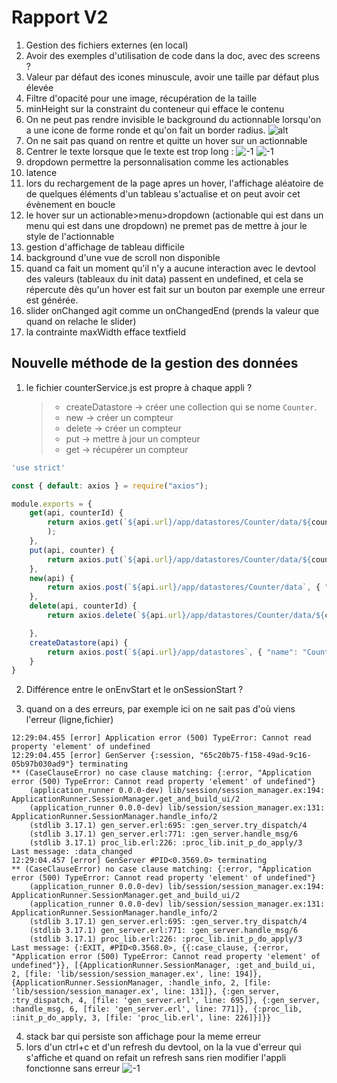 # Rapport V2
1. Gestion des fichiers externes (en local)
2. Avoir des exemples d'utilisation de code dans la doc, avec des screens ? 
3. Valeur par défaut des icones minuscule, avoir une taille par défaut plus élevée
4. Filtre d'opacité pour une image, récupération de la taille
5. minHeight sur la constraint du conteneur qui efface le contenu
6. On ne peut pas rendre invisible le background du actionnable lorsqu'on a une icone de forme ronde et qu'on fait un border radius.
 ![alt](c4.png)
 7. On ne sait pas quand on rentre et quitte un hover sur un actionnable
 8. Centrer le texte lorsque que le texte est trop long :
![-1](c6.png)
![-1](c7.png)
9. dropdown permettre la personnalisation comme les actionables
10. latence 
11. lors du rechargement de la page apres un hover, l'affichage aléatoire de de quelques éléments d'un tableau s'actualise et on peut avoir cet évènement en boucle
12. le hover sur un actionable>menu>dropdown (actionable qui est dans un menu qui est dans une dropdown) ne premet pas de mettre à jour le style de l'actionnable
13. gestion d'affichage de tableau difficile
14. background d'une vue de scroll non disponible
15.  quand ca fait un moment qu'il n'y a aucune interaction avec le devtool des valeurs (tableaux du init data) passent en undefined, et cela se répercute dès qu'un hover est fait sur un bouton par exemple une erreur est générée.
16. slider onChanged agit comme un onChangedEnd (prends la valeur que quand on relache le slider)
17. la contrainte maxWidth efface textfield

## Nouvelle méthode de la gestion des données

1. le fichier counterService.js est propre à chaque appli ?
    > * createDatastore -> créer une collection qui se nome `Counter`.
    > * new -> créer un compteur 
    > * delete -> créer un compteur 
    > * put -> mettre à jour un compteur
    > * get -> récupérer un compteur
```js
'use strict'

const { default: axios } = require("axios");

module.exports = {
    get(api, counterId) {
        return axios.get(`${api.url}/app/datastores/Counter/data/${counterId}`, { headers: { Authorization: `Bearer ${api.token}` } }
        );
    },
    put(api, counter) {
        return axios.put(`${api.url}/app/datastores/Counter/data/${counter._id}`, counter, { headers: { Authorization: `Bearer ${api.token}` } });
    },
    new(api) {
        return axios.post(`${api.url}/app/datastores/Counter/data`, { "value": 0 }, { headers: { Authorization: `Bearer ${api.token}` } });
    },
    delete(api, counterId) {
        return axios.delete(`${api.url}/app/datastores/Counter/data/${counterId}`, { headers: { Authorization: `Bearer ${api.token}` } });

    },
    createDatastore(api) {
        return axios.post(`${api.url}/app/datastores`, { "name": "Counter" }, { headers: { Authorization: `Bearer ${api.token}` } });
    }
}

```

2. Différence entre le onEnvStart et le onSessionStart ?

3. quand on a des erreurs, par exemple ici on ne sait pas d'où viens l'erreur (ligne,fichier)
```
12:29:04.455 [error] Application error (500) TypeError: Cannot read property 'element' of undefined
12:29:04.455 [error] GenServer {:session, "65c20b75-f158-49ad-9c16-05b97b030ad9"} terminating
** (CaseClauseError) no case clause matching: {:error, "Application error (500) TypeError: Cannot read property 'element' of undefined"}
    (application_runner 0.0.0-dev) lib/session/session_manager.ex:194: ApplicationRunner.SessionManager.get_and_build_ui/2
    (application_runner 0.0.0-dev) lib/session/session_manager.ex:131: ApplicationRunner.SessionManager.handle_info/2
    (stdlib 3.17.1) gen_server.erl:695: :gen_server.try_dispatch/4
    (stdlib 3.17.1) gen_server.erl:771: :gen_server.handle_msg/6
    (stdlib 3.17.1) proc_lib.erl:226: :proc_lib.init_p_do_apply/3
Last message: :data_changed
12:29:04.457 [error] GenServer #PID<0.3569.0> terminating
** (CaseClauseError) no case clause matching: {:error, "Application error (500) TypeError: Cannot read property 'element' of undefined"}
    (application_runner 0.0.0-dev) lib/session/session_manager.ex:194: ApplicationRunner.SessionManager.get_and_build_ui/2
    (application_runner 0.0.0-dev) lib/session/session_manager.ex:131: ApplicationRunner.SessionManager.handle_info/2
    (stdlib 3.17.1) gen_server.erl:695: :gen_server.try_dispatch/4
    (stdlib 3.17.1) gen_server.erl:771: :gen_server.handle_msg/6
    (stdlib 3.17.1) proc_lib.erl:226: :proc_lib.init_p_do_apply/3
Last message: {:EXIT, #PID<0.3568.0>, {{:case_clause, {:error, "Application error (500) TypeError: Cannot read property 'element' of undefined"}}, [{ApplicationRunner.SessionManager, :get_and_build_ui, 2, [file: 'lib/session/session_manager.ex', line: 194]}, {ApplicationRunner.SessionManager, :handle_info, 2, [file: 'lib/session/session_manager.ex', line: 131]}, {:gen_server, :try_dispatch, 4, [file: 'gen_server.erl', line: 695]}, {:gen_server, :handle_msg, 6, [file: 'gen_server.erl', line: 771]}, {:proc_lib, :init_p_do_apply, 3, [file: 'proc_lib.erl', line: 226]}]}}
```
4. stack bar qui persiste son affichage pour la meme erreur
5. lors d'un ctrl+c et d'un refresh du devtool, on la la vue d'erreur qui s'affiche et quand on refait un refresh sans rien modifier l'appli fonctionne sans erreur
![-1](c6.png)

<!-- 
À faire :
* nettoyage de la gestion des données avec dictionnaires propres pour chaque elements
        * pour les consantes
        * pour les variables qui changent
        * pour chancun des dictionnaires


        -> bug quand la premiere video est une serie(gere ce bug)
*gestion des données :
-> pour les listes de films :
            -> undiscovered => un ajout par film requetes
            -> viewed => un ajout par film requetes
            -> interests => un ajout par film requetes
            -> peut etre not  viewed => un ajout par film requetes
-> pour les variables et constantes de l'appli => une requete pour récupérer toutes les valeurs
-> mettre à jour les query
-> mettre à jour les requetes dans les listeners

 -->